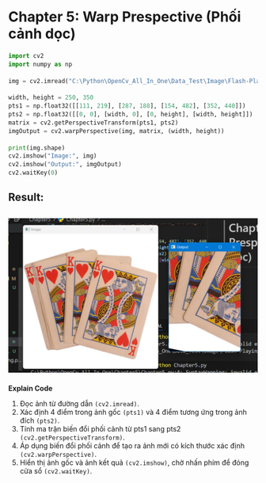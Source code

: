 # Chapter 5: Warp Prespective (Phối cảnh dọc)
```python
import cv2
import numpy as np

img = cv2.imread("C:\Python\OpenCv_All_In_One\Data_Test\Image\Flash-Playing-card-king-of-hearts.webp")

width, height = 250, 350
pts1 = np.float32([[111, 219], [287, 188], [154, 482], [352, 440]])
pts2 = np.float32([[0, 0], [width, 0], [0, height], [width, height]])
matrix = cv2.getPerspectiveTransform(pts1, pts2)
imgOutput = cv2.warpPerspective(img, matrix, (width, height))

print(img.shape)
cv2.imshow("Image:", img)
cv2.imshow("Output:", imgOutput)
cv2.waitKey(0)
```
Result:
---
![alt text](image.png)
---

**Explain Code**  
1. Đọc ảnh từ đường dẫn `(cv2.imread)`.
2. Xác định 4 điểm trong ảnh gốc `(pts1)` và 4 điểm tương ứng trong ảnh đích `(pts2)`.
3. Tính ma trận biến đổi phối cảnh từ pts1 sang pts2 `(cv2.getPerspectiveTransform)`.
4. Áp dụng biến đổi phối cảnh để tạo ra ảnh mới có kích thước xác định `(cv2.warpPerspective)`.
5. Hiển thị ảnh gốc và ảnh kết quả `(cv2.imshow)`, chờ nhấn phím để đóng cửa sổ `(cv2.waitKey)`.